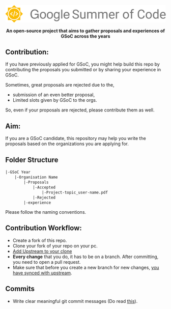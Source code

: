 <p align="center">
    <img src="https://github.com/Rishabh04-02/The-Beginners-Guide-to-Google-Summer-of-Code-GSoC/blob/master/gsoclogo.svg">    
</p>
<p align="center"><b>An open-source project that aims to gather proposals and experiences of GSoC across the years</b></p>


## Contribution:

If you have previously applied for GSoC, you might help build this repo by contributing the proposals you submitted or by sharing your experience in GSoC.

Sometimes, great proposals are rejected due to the,
- submission of an even better proposal,
- Limited slots given by GSoC to the orgs.
 
So, even if your proposals are rejected, please contribute them as well.

## Aim:

If you are a GSoC candidate, this repository may help you write the proposals based on the organizations you are applying for.


## Folder Structure

```
|-GSoC Year
    |-Organisation Name
        |-Proposals
            |-Accepted
                |-Project-topic_user-name.pdf
            |-Rejected
        |-experience
```

Please follow the naming conventions.


## Contribution Workflow:

- Create a fork of this repo.
- Clone your fork of your repo on your pc.
- [Add Upstream to your clone](https://help.github.com/en/github/collaborating-with-issues-and-pull-requests/configuring-a-remote-for-a-fork)
- **Every change** that you do, it has to be on a branch. After committing, you need to open a pull request.
- Make sure that before you create a new branch for new changes, [you have synced with upstream](https://help.github.com/en/github/collaborating-with-issues-and-pull-requests/syncing-a-fork).

## Commits

- Write clear meaningful git commit messages (Do read [this](http://chris.beams.io/posts/git-commit/)).
